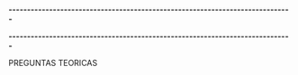 















**-----------------------------------------------------------------------------**











**-----------------------------------------------------------------------------**


PREGUNTAS TEORICAS



